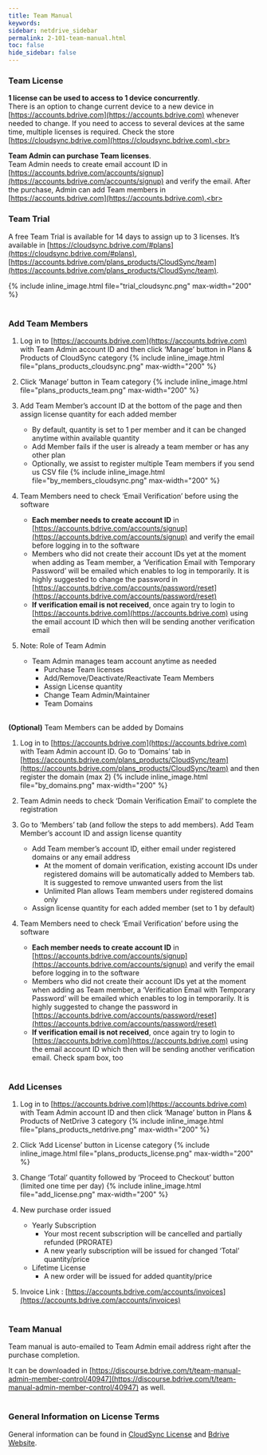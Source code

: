 ```yaml
---
title: Team Manual
keywords:
sidebar: netdrive_sidebar
permalink: 2-101-team-manual.html
toc: false
hide_sidebar: false
---
```



### **Team License**

**1 license can be used to access to 1 device concurrently**.  
There is an option to change current device to a new device in [https://accounts.bdrive.com](https://accounts.bdrive.com) whenever needed to change.  If you need to access to several devices at the same time, multiple licenses is required.  Check the store [https://cloudsync.bdrive.com](https://cloudsync.bdrive.com).<br>

**Team Admin can purchase Team licenses**.  
Team Admin needs to create email account ID in [https://accounts.bdrive.com/accounts/signup](https://accounts.bdrive.com/accounts/signup) and verify the email.  After the purchase, Admin can add Team members in  [https://accounts.bdrive.com](https://accounts.bdrive.com).<br><br>




### **Team Trial**

A free Team Trial is available for 14 days to assign up to 3 licenses.  It’s available in [https://cloudsync.bdrive.com/#plans](https://cloudsync.bdrive.com/#plans), [https://accounts.bdrive.com/plans_products/CloudSync/team](https://accounts.bdrive.com/plans_products/CloudSync/team).

{% include inline_image.html file="trial_cloudsync.png" max-width="200" %}<br><br>




### **Add Team Members**

1. Log in to [https://accounts.bdrive.com](https://accounts.bdrive.com) with Team Admin account ID and then click ‘Manage’ button in Plans & Products of CloudSync category
{% include inline_image.html file="plans_products_cloudsync.png" max-width="200" %}

2. Click ‘Manage’ button in Team category
{% include inline_image.html file="plans_products_team.png" max-width="200" %}

3. Add Team Member’s account ID at the bottom of the page and then assign license quantity for each added member
   * By default, quantity is set to 1 per member and it can be changed anytime within available quantity
   * Add Member fails if the user is already a team member or has any other plan 
   * Optionally, we assist to register multiple Team members if you send us CSV file
{% include inline_image.html file="by_members_cloudsync.png" max-width="200" %}

4. Team Members need to check ‘Email Verification’ before using the software
   * **Each member needs to create account ID** in [https://accounts.bdrive.com/accounts/signup](https://accounts.bdrive.com/accounts/signup) and verify the email before logging in to the software
   * Members who did not create their account IDs yet at the moment when adding as Team member, a ‘Verification Email with Temporary Password’ will be emailed which enables to log in temporarily.  It is highly suggested to change the password in [https://accounts.bdrive.com/accounts/password/reset](https://accounts.bdrive.com/accounts/password/reset) 
   * **If verification email is not received**, once again try to login to [https://accounts.bdrive.com](https://accounts.bdrive.com) using the email account ID which then will be sending another verification email

5. Note: Role of Team Admin 
   * Team Admin manages team account anytime as needed
      * Purchase Team licenses 
      * Add/Remove/Deactivate/Reactivate Team Members
      *	Assign License quantity
      * Change Team Admin/Maintainer
      *	Team Domains<br><br>
   
  
  
**(Optional)**  Team Members can be added by Domains

1. Log in to [https://accounts.bdrive.com](https://accounts.bdrive.com) with Team Admin account ID. Go to ‘Domains’ tab in [https://accounts.bdrive.com/plans_products/CloudSync/team](https://accounts.bdrive.com/plans_products/CloudSync/team) and then register the domain (max 2)
{% include inline_image.html file="by_domains.png" max-width="200" %}

2. Team Admin needs to check ‘Domain Verification Email’ to complete the registration

3. Go to ‘Members’ tab (and follow the steps to add members).  Add Team Member’s account ID and assign license quantity 
   * Add Team member’s account ID, either email under registered domains or any email address
      * At the moment of domain verification, existing account IDs under registered domains will be automatically added to Members tab.  It is suggested to remove unwanted users from the list
      * Unlimited Plan allows Team members under registered domains only
   * Assign license quantity for each added member (set to 1 by default)

4. Team Members need to check ‘Email Verification’ before using the software
   * **Each member needs to create account ID** in [https://accounts.bdrive.com/accounts/signup](https://accounts.bdrive.com/accounts/signup) and verify the email before logging in to the software
   * Members who did not create their account IDs yet at the moment when adding as Team member, a ‘Verification Email with Temporary Password’ will be emailed which enables to log in temporarily.  It is highly suggested to change the password in [https://accounts.bdrive.com/accounts/password/reset](https://accounts.bdrive.com/accounts/password/reset) 
   * **If verification email is not received**, once again try to login to [https://accounts.bdrive.com](https://accounts.bdrive.com) using the email account ID which then will be sending another verification email.  Check spam box, too<br><br>




### **Add Licenses**

1. Log in to [https://accounts.bdrive.com](https://accounts.bdrive.com) with Team Admin account ID and then click ‘Manage’ button in Plans & Products of NetDrive 3 category
{% include inline_image.html file="plans_products_netdrive.png" max-width="200" %}

2. Click ‘Add License’ button in License category
{% include inline_image.html file="plans_products_license.png" max-width="200" %}

3. Change ‘Total’ quantity followed by ‘Proceed to Checkout’ button (limited one time per day)
{% include inline_image.html file="add_license.png" max-width="200" %}

4. New purchase order issued
   * Yearly Subscription
     * Your most recent subscription will be cancelled and partially refunded (PRORATE)
     * A new yearly subscription will be issued for changed ‘Total’ quantity/price
   * Lifetime License
      * A new order will be issued for added quantity/price

5. Invoice Link : [https://accounts.bdrive.com/accounts/invoices](https://accounts.bdrive.com/accounts/invoices)<br><br>




### **Team Manual**

Team manual is auto-emailed to Team Admin email address right after the purchase completion.

It can be downloaded in [https://discourse.bdrive.com/t/team-manual-admin-member-control/40947](https://discourse.bdrive.com/t/team-manual-admin-member-control/40947) as well.<br><br>




### **General Information on License Terms**

General information can be found in [CloudSync License](3-14-license) and [Bdrive Website](https://cloudsync.bdrive.com).<br><br>


